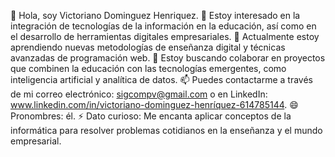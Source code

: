 👋 Hola, soy Victoriano Dominguez Henriquez.
👀 Estoy interesado en la integración de tecnologías de la información en la educación, así como en el desarrollo de herramientas digitales empresariales.
🌱 Actualmente estoy aprendiendo nuevas metodologías de enseñanza digital y técnicas avanzadas de programación web.
💞️ Estoy buscando colaborar en proyectos que combinen la educación con las tecnologías emergentes, como inteligencia artificial y analítica de datos.
📫 Puedes contactarme a través de mi correo electrónico: sigcompv@gmail.com o en LinkedIn: www.linkedin.com/in/victoriano-dominguez-henríquez-614785144.
😄 Pronombres: él.
⚡ Dato curioso: Me encanta aplicar conceptos de la informática para resolver problemas cotidianos en la enseñanza y el mundo empresarial.

